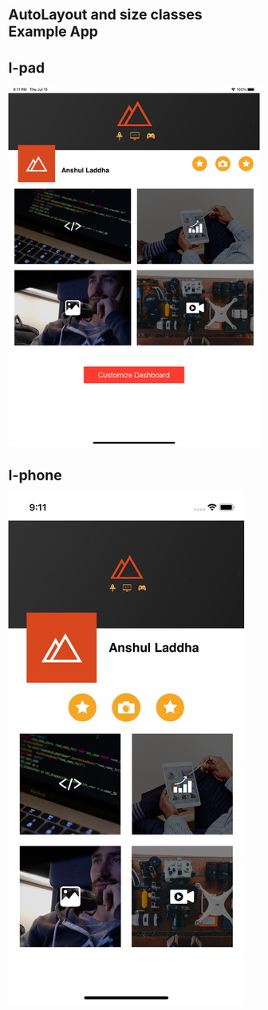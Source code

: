 # AutoLayout and size classes Example App

# I-pad

![alt text](https://github.com/laddhaanshul/ios-swift-basic-examples-one/blob/main/AutoLayoutExample/Simulator%20Screen%20Shot%20-%20iPad%20Pro%20(11-inch)%20(2nd%20generation)%20-%202021-07-15%20at%2021.11.16.png?raw=true)

# I-phone

![alt text](https://github.com/laddhaanshul/ios-swift-basic-examples-one/blob/main/AutoLayoutExample/Simulator%20Screen%20Shot%20-%20iPhone%2011%20-%202021-07-15%20at%2021.11.52.png?raw=true)
